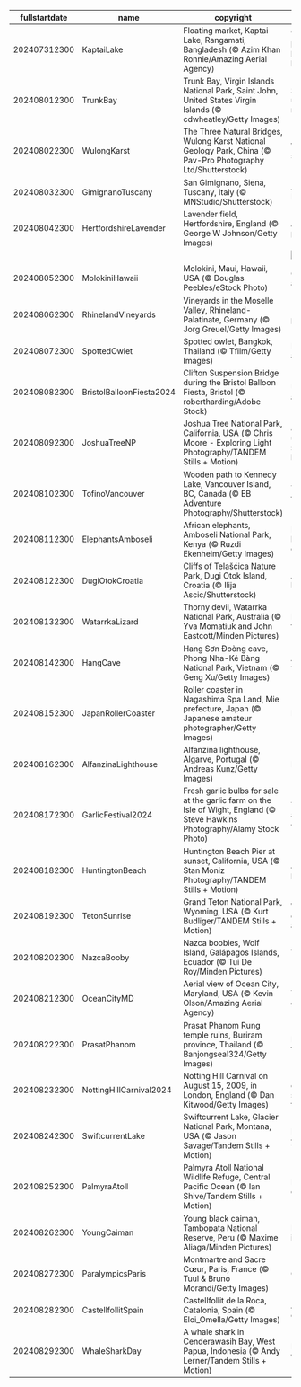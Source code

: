 |fullstartdate|name|copyright|title|image|
|--|--|--|--|--|
202407312300|KaptaiLake|Floating market, Kaptai Lake, Rangamati, Bangladesh (© Azim Khan Ronnie/Amazing Aerial Agency)|There's a boatload of bargains here|![](/en-GB/2024/08/202407312300KaptaiLake.jpg)|
202408012300|TrunkBay|Trunk Bay, Virgin Islands National Park, Saint John, United States Virgin Islands (© cdwheatley/Getty Images)|Somewhere under the rainbow|![](/en-GB/2024/08/202408012300TrunkBay.jpg)|
202408022300|WulongKarst|The Three Natural Bridges, Wulong Karst National Geology Park, China (© Pav-Pro Photography Ltd/Shutterstock)|Wulong's scenic trio|![](/en-GB/2024/08/202408022300WulongKarst.jpg)|
202408032300|GimignanoTuscany|San Gimignano, Siena, Tuscany, Italy (© MNStudio/Shutterstock)|A medieval Manhattan|![](/en-GB/2024/08/202408032300GimignanoTuscany.jpg)|
202408042300|HertfordshireLavender|Lavender field, Hertfordshire, England (© George W Johnson/Getty Images)|A sea of purple|![](/en-GB/2024/08/202408042300HertfordshireLavender.jpg)|
||||![](/en-GB/2024/08/.jpg)|
202408052300|MolokiniHawaii|Molokini, Maui, Hawaii, USA (© Douglas Peebles/eStock Photo)|Cratering to all tastes|![](/en-GB/2024/08/202408052300MolokiniHawaii.jpg)|
202408062300|RhinelandVineyards|Vineyards in the Moselle Valley, Rhineland-Palatinate, Germany (© Jorg Greuel/Getty Images)|'Riesling' to perfection|![](/en-GB/2024/08/202408062300RhinelandVineyards.jpg)|
202408072300|SpottedOwlet|Spotted owlet, Bangkok, Thailand (© Tfilm/Getty Images)|Big stare for a little owl|![](/en-GB/2024/08/202408072300SpottedOwlet.jpg)|
202408082300|BristolBalloonFiesta2024|Clifton Suspension Bridge during the Bristol Balloon Fiesta, Bristol (© robertharding/Adobe Stock)|Up, up and away|![](/en-GB/2024/08/202408082300BristolBalloonFiesta2024.jpg)|
202408092300|JoshuaTreeNP|Joshua Tree National Park, California, USA (© Chris Moore - Exploring Light Photography/TANDEM Stills + Motion)|Joshua under a starry blanket|![](/en-GB/2024/08/202408092300JoshuaTreeNP.jpg)|
202408102300|TofinoVancouver|Wooden path to Kennedy Lake, Vancouver Island, BC, Canada (© EB Adventure Photography/Shutterstock)|The path less taken|![](/en-GB/2024/08/202408102300TofinoVancouver.jpg)|
202408112300|ElephantsAmboseli|African elephants, Amboseli National Park, Kenya (© Ruzdi Ekenheim/Getty Images)|Herd you loud and clear|![](/en-GB/2024/08/202408112300ElephantsAmboseli.jpg)|
202408122300|DugiOtokCroatia|Cliffs of Telašćica Nature Park, Dugi Otok Island, Croatia (© Ilija Ascic/Shutterstock)|Adriatic heights|![](/en-GB/2024/08/202408122300DugiOtokCroatia.jpg)|
202408132300|WatarrkaLizard|Thorny devil, Watarrka National Park, Australia (© Yva Momatiuk and John Eastcott/Minden Pictures)|Feeling sharp today|![](/en-GB/2024/08/202408132300WatarrkaLizard.jpg)|
202408142300|HangCave|Hang Sơn Đoòng cave, Phong Nha-Kẻ Bàng National Park, Vietnam (© Geng Xu/Getty Images)|A 'hole' new world|![](/en-GB/2024/08/202408142300HangCave.jpg)|
202408152300|JapanRollerCoaster|Roller coaster in Nagashima Spa Land, Mie prefecture, Japan (© Japanese amateur photographer/Getty Images)|Buckle up!|![](/en-GB/2024/08/202408152300JapanRollerCoaster.jpg)|
202408162300|AlfanzinaLighthouse|Alfanzina lighthouse, Algarve, Portugal (© Andreas Kunz/Getty Images)|Light the way|![](/en-GB/2024/08/202408162300AlfanzinaLighthouse.jpg)|
202408172300|GarlicFestival2024|Fresh garlic bulbs for sale at the garlic farm on the Isle of Wight, England (© Steve Hawkins Photography/Alamy Stock Photo)|The root of all deliciousness|![](/en-GB/2024/08/202408172300GarlicFestival2024.jpg)|
202408182300|HuntingtonBeach|Huntington Beach Pier at sunset, California, USA (© Stan Moniz Photography/TANDEM Stills + Motion)|A peerless pier|![](/en-GB/2024/08/202408182300HuntingtonBeach.jpg)|
202408192300|TetonSunrise|Grand Teton National Park, Wyoming, USA (© Kurt Budliger/TANDEM Stills + Motion)|Where the deer and the antelope play|![](/en-GB/2024/08/202408192300TetonSunrise.jpg)|
202408202300|NazcaBooby|Nazca boobies, Wolf Island, Galápagos Islands, Ecuador (© Tui De Roy/Minden Pictures)|Waiting to 'Galápa-go'|![](/en-GB/2024/08/202408202300NazcaBooby.jpg)|
202408212300|OceanCityMD|Aerial view of Ocean City, Maryland, USA (© Kevin Olson/Amazing Aerial Agency)|The morning glow|![](/en-GB/2024/08/202408212300OceanCityMD.jpg)|
202408222300|PrasatPhanom|Prasat Phanom Rung temple ruins, Buriram province, Thailand (© Banjongseal324/Getty Images)|Doorway to the past|![](/en-GB/2024/08/202408222300PrasatPhanom.jpg)|
202408232300|NottingHillCarnival2024|Notting Hill Carnival on August 15, 2009, in London, England (© Dan Kitwood/Getty Images)|'Notting' but colours, sounds and flavours|![](/en-GB/2024/08/202408232300NottingHillCarnival2024.jpg)|
202408242300|SwiftcurrentLake|Swiftcurrent Lake, Glacier National Park, Montana, USA (© Jason Savage/Tandem Stills + Motion)|Ice to meet you!|![](/en-GB/2024/08/202408242300SwiftcurrentLake.jpg)|
202408252300|PalmyraAtoll|Palmyra Atoll National Wildlife Refuge, Central Pacific Ocean (© Ian Shive/Tandem Stills + Motion)|Idyllic island escape|![](/en-GB/2024/08/202408252300PalmyraAtoll.jpg)|
202408262300|YoungCaiman|Young black caiman, Tambopata National Reserve, Peru (© Maxime Aliaga/Minden Pictures)|Life is good in the swamp|![](/en-GB/2024/08/202408262300YoungCaiman.jpg)|
202408272300|ParalympicsParis|Montmartre and Sacre Cœur, Paris, France (© Tuul & Bruno Morandi/Getty Images)|Game on|![](/en-GB/2024/08/202408272300ParalympicsParis.jpg)|
202408282300|CastellfollitSpain|Castellfollit de la Roca, Catalonia, Spain (© Eloi_Omella/Getty Images)|A Catalan cliffhanger|![](/en-GB/2024/08/202408282300CastellfollitSpain.jpg)|
202408292300|WhaleSharkDay|A whale shark in Cenderawasih Bay, West Papua, Indonesia (© Andy Lerner/Tandem Stills + Motion)|Being gentle to the giants|![](/en-GB/2024/08/202408292300WhaleSharkDay.jpg)|
